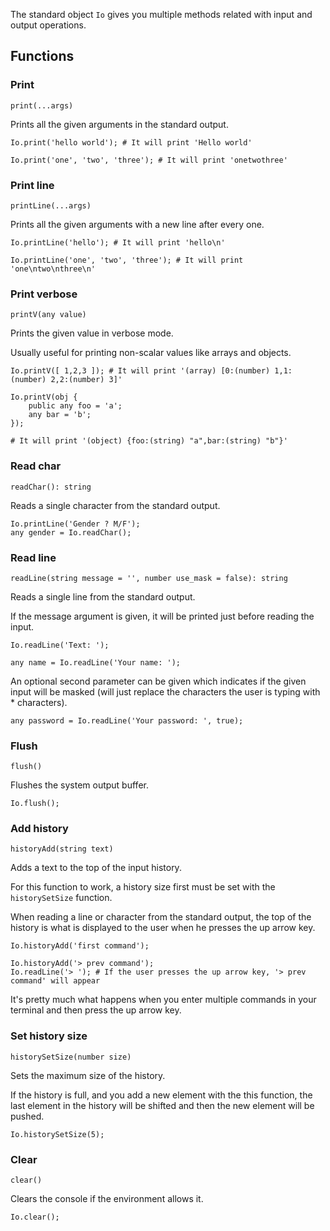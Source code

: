 The standard object `Io` gives you multiple methods related with input and output operations.

## Functions

### Print

`print(...args)`

Prints all the given arguments in the standard output.

```borealis
Io.print('hello world'); # It will print 'Hello world'
```

```borealis
Io.print('one', 'two', 'three'); # It will print 'onetwothree'
```

### Print line

`printLine(...args)`

Prints all the given arguments with a new line after every one.

```borealis
Io.printLine('hello'); # It will print 'hello\n'
```

```borealis
Io.printLine('one', 'two', 'three'); # It will print 'one\ntwo\nthree\n'
```

### Print verbose

`printV(any value)`

Prints the given value in verbose mode.

Usually useful for printing non-scalar values like arrays and objects.

```borealis
Io.printV([ 1,2,3 ]); # It will print '(array) [0:(number) 1,1:(number) 2,2:(number) 3]'
```

```borealis
Io.printV(obj {
    public any foo = 'a';
    any bar = 'b';
});

# It will print '(object) {foo:(string) "a",bar:(string) "b"}'
```

### Read char

`readChar(): string`

Reads a single character from the standard output.

```borealis
Io.printLine('Gender ? M/F');
any gender = Io.readChar();
```

### Read line

`readLine(string message = '', number use_mask = false): string`

Reads a single line from the standard output.

If the message argument is given, it will be printed just before reading the input.

```borealis
Io.readLine('Text: ');
```

```borealis
any name = Io.readLine('Your name: ');
```

An optional second parameter can be given which indicates if the given input will be masked (will just replace the characters the user is typing with * characters).

```borealis
any password = Io.readLine('Your password: ', true);
```

### Flush

`flush()`

Flushes the system output buffer.

```borealis
Io.flush();
```

### Add history

`historyAdd(string text)`

Adds a text to the top of the input history.

For this function to work, a history size first must be set with the `historySetSize` function.

When reading a line or character from the standard output, the top of the history is what is displayed to the user when he presses the up arrow key.

```borealis
Io.historyAdd('first command');
```

```borealis
Io.historyAdd('> prev command');
Io.readLine('> '); # If the user presses the up arrow key, '> prev command' will appear
```

It's pretty much what happens when you enter multiple commands in your terminal and then press the up arrow key.

### Set history size

`historySetSize(number size)`

Sets the maximum size of the history.

If the history is full, and you add a new element with the this function, the last element in the history will be shifted and then the new element will be pushed.

```borealis
Io.historySetSize(5);
```

### Clear

`clear()`

Clears the console if the environment allows it.

```borealis
Io.clear();
```
